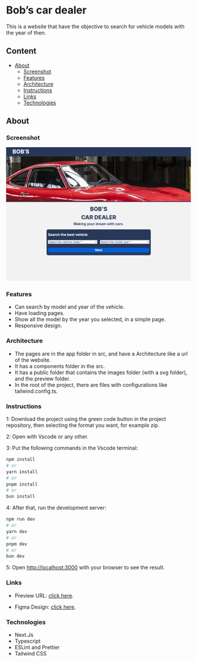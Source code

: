 # Bob’s car dealer

 This is a website that have the objective to search for vehicle models with the year of then.

## Content

- [About](#About)
  - [Screenshot](#Screenshot)
  - [Features](#Features)
  - [Architecture](#Architecture)
  - [Instructions](#Instructions)
  - [Links](#Links)
  - [Technologies](#Technologies)

## About

### Screenshot

![](public/preview/websitePreview.jpg)

### Features

- Can search by model and year of the vehicle.
- Have loading pages.
- Show all the model by the year you selected, in a simple page.
- Responsive design.

### Architecture

- The pages are in the app folder in src, and have a Architecture like a url of the website.
- It has a components folder in the src.
- It has a public folder that contains the images folder (with a svg folder), and the preview folder.
- In the root of the project, there are files with configurations like tailwind.config.ts.

### Instructions

1: Download the project using the green code button in the project repository, then selecting the format you want, for example zip.

2: Open with Vscode or any other.

3: Put the following commands in the Vscode terminal:

```bash
npm install
# or
yarn install
# or
pnpm install
# or
bun install
```

4: After that, run the development server:

```bash
npm run dev
# or
yarn dev
# or
pnpm dev
# or
bun dev
```

5: Open [http://localhost:3000](http://localhost:3000) with your browser to see the result.

### Links

- Preview URL: [click here](https://bob-car-dealer.vercel.app/).

- Figma Design: [click here](https://www.figma.com/design/kXWxgIgNvyTrPiVUZj0g15/Car-dealer-app?t=1oAyj9vGHSGkIIbF-1).

### Technologies

- Next.Js
- Typescript
- ESLint and Prettier
- Tailwind CSS
